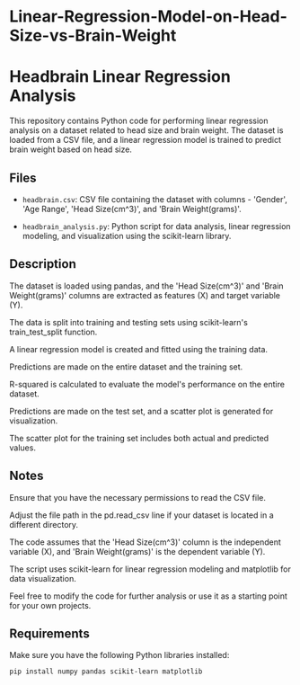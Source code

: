 # Linear-Regression-Model-on-Head-Size-vs-Brain-Weight
# Headbrain Linear Regression Analysis

This repository contains Python code for performing linear regression analysis on a dataset related to head size and brain weight. The dataset is loaded from a CSV file, and a linear regression model is trained to predict brain weight based on head size.

## Files

- `headbrain.csv`: CSV file containing the dataset with columns - 'Gender', 'Age Range', 'Head Size(cm^3)', and 'Brain Weight(grams)'.

- `headbrain_analysis.py`: Python script for data analysis, linear regression modeling, and visualization using the scikit-learn library.

## Description
The dataset is loaded using pandas, and the 'Head Size(cm^3)' and 'Brain Weight(grams)' columns are extracted as features (X) and target variable (Y).

The data is split into training and testing sets using scikit-learn's train_test_split function.

A linear regression model is created and fitted using the training data.

Predictions are made on the entire dataset and the training set.

R-squared is calculated to evaluate the model's performance on the entire dataset.

Predictions are made on the test set, and a scatter plot is generated for visualization.

The scatter plot for the training set includes both actual and predicted values.

## Notes
Ensure that you have the necessary permissions to read the CSV file.

Adjust the file path in the pd.read_csv line if your dataset is located in a different directory.

The code assumes that the 'Head Size(cm^3)' column is the independent variable (X), and 'Brain Weight(grams)' is the dependent variable (Y).

The script uses scikit-learn for linear regression modeling and matplotlib for data visualization.

Feel free to modify the code for further analysis or use it as a starting point for your own projects.

## Requirements

Make sure you have the following Python libraries installed:

```bash
pip install numpy pandas scikit-learn matplotlib 
